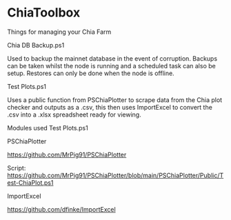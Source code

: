 # ChiaToolbox
Things for managing your Chia Farm

Chia DB Backup.ps1

Used to backup the mainnet database in the event of corruption. Backups can be taken whilst the node is running and a scheduled task can also be setup.
Restores can only be done when the node is offline.


Test Plots.ps1

Uses a public function from PSChiaPlotter to scrape data from the Chia plot checker and outputs as a .csv, this then uses ImportExcel to convert the .csv into a .xlsx spreadsheet ready for viewing.

Modules used Test Plots.ps1

PSChiaPlotter

https://github.com/MrPig91/PSChiaPlotter

Script: https://github.com/MrPig91/PSChiaPlotter/blob/main/PSChiaPlotter/Public/Test-ChiaPlot.ps1

ImportExcel

https://github.com/dfinke/ImportExcel

